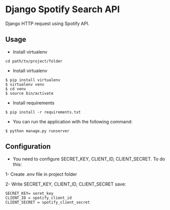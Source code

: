 # Django Spotify Search API
Django  HTTP request using Spotify API. 

## Usage
- Install virtualenv
```
cd path/to/project/folder
```

- Install virtualenv

```
$ pip install virtualenv
$ virtualenv venv
$ cd venv
$ source bin/activate
```

- Install requirements

```
$ pip install -r requirements.txt
```
- You can run the application with the following command:

```
$ python manage.py runserver
```
## Configuration
- You need to configure SECRET_KEY, CLIENT_ID, CLIENT_SECRET. To do this:

1- Create .env file in project folder

2- Write SECRET_KEY, CLIENT_ID, CLIENT_SECRET  save:

```
SECRET_KEY= seret_key
CLIENT_ID = spotify_client_id
CLIENT_SECRET = spotify_client_secret
```
